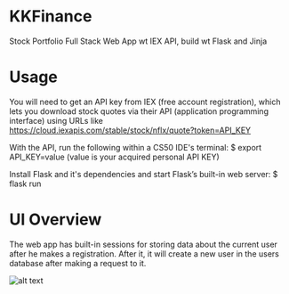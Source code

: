 # KKFinance
Stock Portfolio Full Stack Web App wt IEX API, build wt Flask and Jinja

# Usage
You will need to get an API key from IEX (free account registration), which lets you download stock quotes via their API (application programming interface) using URLs like 
https://cloud.iexapis.com/stable/stock/nflx/quote?token=API_KEY

With the API, run the following within a CS50 IDE's terminal: $ export API_KEY=value (value is your acquired personal API KEY)

Install Flask and it's dependencies and start Flask’s built-in web server: $ flask run

# UI Overview
The web app has built-in sessions for storing data about the current user after he makes a registration. After it, it will create a new user in the users database after making a request to it.

![alt text](https://github.com/skyllex94/KKFinance/blob/main/readme-images/1.jpg?raw=true)
